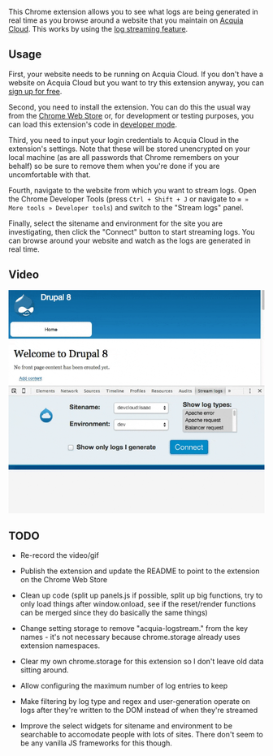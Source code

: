 This Chrome extension allows you to see what logs are being generated in real
time as you browse around a website that you maintain on
[Acquia Cloud](https://www.acquia.com/products-services/acquia-cloud). This
works by using the
[log streaming feature](https://docs.acquia.com/cloud/configure/logging/stream).

## Usage

First, your website needs to be running on Acquia Cloud. If you don't have a
website on Acquia Cloud but you want to try this extension anyway, you can
[sign up for free](https://insight.acquia.com/free).

Second, you need to install the extension. You can do this the usual way from the
[Chrome Web Store](https://chrome.google.com/webstore/category/extensions) or,
for development or testing purposes, you can load this extension's code in
[developer mode](https://developer.chrome.com/extensions/getstarted#unpacked).

Third, you need to input your login credentials to Acquia Cloud in the
extension's settings. Note that these will be stored unencrypted on your local
machine (as are all passwords that Chrome remembers on your behalf) so be sure
to remove them when you're done if you are uncomfortable with that.

Fourth, navigate to the website from which you want to stream logs. Open the
Chrome Developer Tools (press `Ctrl + Shift + J` or navigate to
`≡ » More tools » Developer tools`) and switch to the "Stream logs" panel.

Finally, select the sitename and environment for the site you are
investigating, then click the "Connect" button to start streaming logs. You can
browse around your website and watch as the logs are generated in real time.

## Video

![Logstream video](logstream-video.gif)

## TODO

- Re-record the video/gif
- Publish the extension and update the README to point to the extension on the Chrome Web Store
- Clean up code (split up panels.js if possible, split up big functions, try to only load things after window.onload, see if the reset/render functions can be merged since they do basically the same things)
- Change setting storage to remove "acquia-logstream." from the key names - it's not necessary because chrome.storage already uses extension namespaces.
- Clear my own chrome.storage for this extension so I don't leave old data sitting around.
- Allow configuring the maximum number of log entries to keep

- Make filtering by log type and regex and user-generation operate on logs after they're written to the DOM instead of when they're streamed
- Improve the select widgets for sitename and environment to be searchable to accomodate people with lots of sites. There don't seem to be any vanilla JS frameworks for this though.

